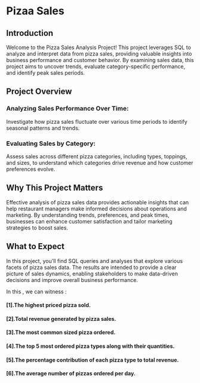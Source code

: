 # Pizaa Sales
 
 ## Introduction

Welcome to the Pizza Sales Analysis Project! This project leverages SQL to analyze and interpret data from pizza sales, providing valuable insights into business performance and customer behavior. By examining sales data, this project aims to uncover trends, evaluate category-specific performance, and identify peak sales periods.

## Project Overview

### Analyzing Sales Performance Over Time: 
Investigate how pizza sales fluctuate over various time periods to identify seasonal patterns and trends.
### Evaluating Sales by Category:
 Assess sales across different pizza categories, including types, toppings, and sizes, to understand which categories drive revenue and how customer preferences evolve.

## Why This Project Matters
Effective analysis of pizza sales data provides actionable insights that can help restaurant managers make informed decisions about operations and marketing. By understanding trends, preferences, and peak times, businesses can enhance customer satisfaction and tailor marketing strategies to boost sales.

## What to Expect
In this project, you'll find SQL queries and analyses that explore various facets of pizza sales data. The results are intended to provide a clear picture of sales dynamics, enabling stakeholders to make data-driven decisions and improve overall business performance.

In this , we can witness :
 
#### [1].The highest priced pizza sold.
#### [2].Total revenue generated by pizza sales.
#### [3].The most common sized pizza ordered.
#### [4].The top 5 most ordered pizza types along with their quantities.
#### [5].The percentage contribution of each pizza type to total revenue.
#### [6].The average number of pizzas ordered per day.
